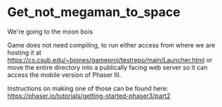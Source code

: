 # Get_not_megaman_to_space
We're going to the moon bois

Game does not need compiling, to run either access from where we are hosting it at https://cs.csub.edu/~bjones/gameproj/testrepo/main/Launcher.html or move the entire directory into a publically facing web server so it can access the mobile version of Phaser III.

Instructions on making one of those can be found here: https://phaser.io/tutorials/getting-started-phaser3/part2
